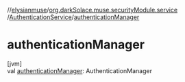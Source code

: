 //[elysianmuse](../../../index.md)/[org.darkSolace.muse.securityModule.service](../index.md)
/[AuthenticationService](index.md)/[authenticationManager](authentication-manager.md)

# authenticationManager

[jvm]\
val [authenticationManager](authentication-manager.md): AuthenticationManager
